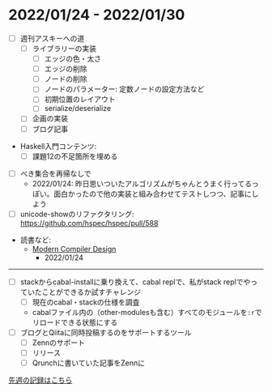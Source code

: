 # 2022/01/24 - 2022/01/30

- [ ] 週刊アスキーへの道
    - [ ] ライブラリーの実装
        - [ ] エッジの色・太さ
        - [ ] エッジの削除
        - [ ] ノードの削除
        - [ ] ノードのパラメーター: 定数ノードの設定方法など
        - [ ] 初期位置のレイアウト
        - [ ] serialize/deserialize
    - [ ] 企画の実装
    - [ ] ブログ記事
- Haskell入門コンテンツ:
    - [ ] 課題12の不足箇所を埋める
- [ ] べき集合を再帰なしで
    - 2022/01/24: 昨日思いついたアルゴリズムがちゃんとうまく行ってるっぽい。面白かったので他の実装と組み合わせてテストしつつ、記事にしよう
- [ ] unicode-showのリファクタリング: <https://github.com/hspec/hspec/pull/588>
- 読書など:
    - [Modern Compiler Design](https://www.springer.com/jp/book/9781461446989)
        - 2022/01/24

------

- [ ] stackからcabal-installに乗り換えて、cabal replで、私がstack replでやっていたことができるか試すチャレンジ
    - [ ] 現在のcabal・stackの仕様を調査
    - cabalファイル内の（other-modulesも含む）すべてのモジュールを`:r`でリロードできる状態にする
- [ ] ブログとQiitaに同時投稿するのをサポートするツール
    - [ ] Zennのサポート
    - [ ] リリース
    - [ ] Qrunchに書いていた記事をZennに

[先週の記録はこちら](https://github.com/igrep/daily-commits/blob/f52d29551e213d9aa401454addbecaed1bb2d0e4/yesterday.md)
